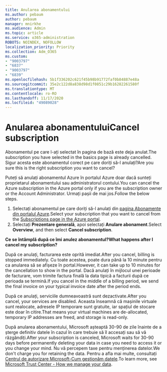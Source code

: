 ```yaml
---
title: Anularea abonamentului
ms.author: pebaum
author: pebaum
manager: mnirkhe
ms.audience: Admin
ms.topic: article
ms.service: o365-administration
ROBOTS: NOINDEX, NOFOLLOW
localization_priority: Priority
ms.collection: Adm_O365
ms.custom:
- "9003797"
- "6837"
- "9003797"
- "6839"
ms.openlocfilehash: 5b1f336202c621f45b98b91772faf0b84887e48a
ms.sourcegitcommit: 35e2c122d8a838d98d1f0851c29b16282261580f
ms.translationtype: MT
ms.contentlocale: ro-RO
ms.lasthandoff: 11/17/2020
ms.locfileid: "49089028"
---
```

# <a name="cancel-subscription"></a><span data-ttu-id="9d17e-102">Anularea abonamentului</span><span class="sxs-lookup"><span data-stu-id="9d17e-102">Cancel subscription</span></span>

<span data-ttu-id="9d17e-103">Abonamentul pe care l-ați selectat în pagina de bază este deja anulat.</span><span class="sxs-lookup"><span data-stu-id="9d17e-103">The subscription you have selected in the basics page is already cancelled.</span></span> <span data-ttu-id="9d17e-104">Sigur acesta este abonamentul corect pe care doriți să-l anulați?</span><span class="sxs-lookup"><span data-stu-id="9d17e-104">Are you sure this is the right subscription you want to cancel?</span></span>

<span data-ttu-id="9d17e-105">Puteți să anulați abonamentul Azure în portalul Azure doar dacă sunteți proprietarul abonamentului sau administratorul contului.</span><span class="sxs-lookup"><span data-stu-id="9d17e-105">You can cancel the Azure subscription in the Azure portal only if you are the subscription owner or the Account Administrator.</span></span> <span data-ttu-id="9d17e-106">Urmați pașii de mai jos.</span><span class="sxs-lookup"><span data-stu-id="9d17e-106">Follow the below steps.</span></span>

1. <span data-ttu-id="9d17e-107">Selectați abonamentul pe care doriți să-l anulați din [pagina Abonamente din portalul Azure](https://ms.portal.azure.com/#blade/Microsoft_Azure_Billing/SubscriptionsBlade).</span><span class="sxs-lookup"><span data-stu-id="9d17e-107">Select your subscription that you want to cancel from the [Subscriptions page in the Azure portal](https://ms.portal.azure.com/#blade/Microsoft_Azure_Billing/SubscriptionsBlade).</span></span>
2. <span data-ttu-id="9d17e-108">Selectați **Prezentare generală**, apoi selectați **Anulare abonament**.</span><span class="sxs-lookup"><span data-stu-id="9d17e-108">Select **Overview**, and then select **Cancel subscription**.</span></span>

<span data-ttu-id="9d17e-109">**Ce se întâmplă după ce îmi anulez abonamentul?**</span><span class="sxs-lookup"><span data-stu-id="9d17e-109">**What happens after I cancel my subscription?**</span></span>

<span data-ttu-id="9d17e-110">După ce anulați, facturarea este oprită imediat.</span><span class="sxs-lookup"><span data-stu-id="9d17e-110">After you cancel, billing is stopped immediately.</span></span> <span data-ttu-id="9d17e-111">Cu toate acestea, poate dura până la 10 minute pentru ca anularea să se afișeze în portal.</span><span class="sxs-lookup"><span data-stu-id="9d17e-111">However, it can take up to 10 minutes for the cancellation to show in the portal.</span></span> <span data-ttu-id="9d17e-112">Dacă anulați în mijlocul unei perioade de facturare, vom trimite factura finală la data tipică a facturii după ce perioada se termină.</span><span class="sxs-lookup"><span data-stu-id="9d17e-112">If you cancel in the middle of a billing period, we send the final invoice on your typical invoice date after the period ends.</span></span>

<span data-ttu-id="9d17e-113">După ce anulați, serviciile dumneavoastră sunt dezactivate.</span><span class="sxs-lookup"><span data-stu-id="9d17e-113">After you cancel, your services are disabled.</span></span> <span data-ttu-id="9d17e-114">Aceasta înseamnă că mașinile virtuale sunt realocate, adresele IP temporare sunt gratuite, iar spațiul de stocare este doar în citire.</span><span class="sxs-lookup"><span data-stu-id="9d17e-114">That means your virtual machines are de-allocated, temporary IP addresses are freed, and storage is read-only.</span></span>

<span data-ttu-id="9d17e-115">După anularea abonamentului, Microsoft așteaptă 30-90 de zile înainte de a șterge definitiv datele în cazul în care trebuie să îl accesați sau să vă răzgândiți.</span><span class="sxs-lookup"><span data-stu-id="9d17e-115">After your subscription is canceled, Microsoft waits for 30-90 days before permanently deleting your data in case you need to access it or you change your mind.</span></span> <span data-ttu-id="9d17e-116">Nu vă percepem taxe pentru menținerea datelor.</span><span class="sxs-lookup"><span data-stu-id="9d17e-116">We don't charge you for retaining the data.</span></span> <span data-ttu-id="9d17e-117">Pentru a afla mai multe, consultați [Centrul de autorizare Microsoft-Cum gestionăm datele](https://www.microsoft.com/trust-center/privacy/data-management#leave).</span><span class="sxs-lookup"><span data-stu-id="9d17e-117">To learn more, see [Microsoft Trust Center - How we manage your data](https://www.microsoft.com/trust-center/privacy/data-management#leave).</span></span>

